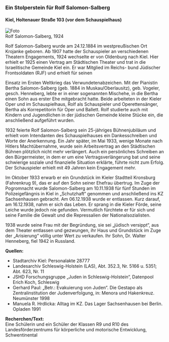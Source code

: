 ### Ein Stolperstein für Rolf Salomon-Salberg
#### Kiel, Holtenauer Straße 103 (vor dem Schauspielhaus)

![Foto](file:///android_asset/bio/221/221.png)  
Rolf Salomon-Salberg, 1924

Rolf Salomon-Salberg wurde am 24.12.1884 im westpreußischen Ort Krojanke geboren. Ab 1907 hatte der Schauspieler an verschiedenen Theatern Engagements, 1924 wechselte er von Oldenburg nach Kiel. Hier erhielt er 1925 einen Vertrag am Städtischen Theater und trat in die Israelitische Gemeinde Kiel ein. Er war Mitglied im Reichs- bund Jüdischer Frontsoldaten (RJF) und erhielt für seinen

Einsatz im Ersten Weltkrieg das Verwundetenabzeichen. Mit der Pianistin Bertha Salomon-Salberg (geb. 1884 in Muskau/Oberlausitz), geb. Vogeler, gesch. Henneberg, lebte er in einer sogenannten Mischehe, in die Bertha einen Sohn aus erster Ehe mitgebracht hatte. Beide arbeiteten in der Kieler Oper und im Schauspielhaus, Rolf als Schauspieler und Operettensänger, Bertha als Korrepetitorin
für Oper und Ballett. Rolf studierte auch mit Kindern und Jugendlichen in der jüdischen Gemeinde kleine Stücke ein, die anschließend aufgeführt wurden.

1932 feierte Rolf Salomon-Salberg sein 25-jähriges Bühnenjubiläum und erhielt vom Intendanten des Schauspielhauses ein Dankesschreiben und Worte der Anerkennung. Ein Jahr später, im Mai 1933, wenige Monate nach Hitlers Machtübernahme, wurde sein Arbeitsvertrag an den Städtischen Bühnen plötzlich nicht mehr verlängert. Auch ein persönliches Schreiben an den Bürgermeister, in dem er um eine Vertragsverlängerung bat und seine schwierige soziale und finanzielle Situation erklärte, führte nicht zum Erfolg. Der Schauspieler erhielt mit 49 Jahren kein Engagement mehr.

Im Oktober 1933 erwarb er ein Grundstück im Kieler Stadtteil Kronsburg (Fahrenkrug 9), das er auf den Sohn seiner Ehefrau übertrug. Im Zuge der Pogromnacht wurde Salomon-Salberg am 10.11.1938 für fünf Stunden im Polizeigefängnis in Kiel in „Schutzhaft“ genommen und anschließend ins KZ Sachsenhausen gebracht. Am 06.12.1938 wurde er entlassen. Kurz darauf, am 16.12.1938, nahm er sich das Leben. Er sprang in die Kieler Förde, seine Leiche wurde jedoch nie gefunden. Vermutlich fürchtete er für sich und seine Familie die Gewalt und die Repressalien der Nationalsozialisten.

1938 wurde seine Frau mit der Begründung, sie sei „jüdisch versippt“, aus dem Theater entlassen und gezwungen, ihr Haus und Grundstück im Zuge der „Arisierung“ völlig unter Wert zu verkaufen. Ihr Sohn, Dr. Walter Henneberg, fiel 1942 in Russland.

**Quellen:**
- Stadtarchiv Kiel: Personalakte 28777
- Landesarchiv Schleswig-Holstein (LAS), Abt. 352.3, Nr. 5166 u. 5351; Abt. 623, Nr. 11
- JSHD Forschungsgruppe „Juden in Schleswig-Holstein“, Datenpool Erich Koch, Schleswig
- Gerhard Paul: „Betr.: Evakuierung von Juden“. Die Gestapo als Zentralinstitution der Judenverfolgung, in: Menora und Hakenkreuz. Neumünster 1998
- Manuela R. Hrdlicka: Alltag im KZ. Das Lager Sachsenhausen bei Berlin. Opladen 1991

**Recherchen/Text:**  
Eine Schülerin und ein Schüler der Klassen R9 und R10 des Landesförderzentrums für körperliche und motorische Entwicklung, Schwentinental